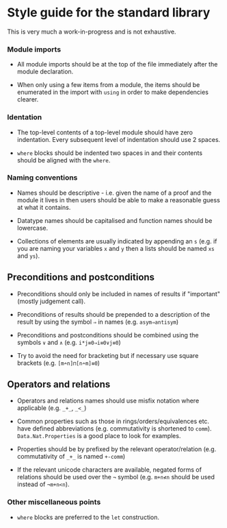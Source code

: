 Style guide for the standard library
====================================

This is very much a work-in-progress and is not exhaustive.

### Module imports

* All module imports should be at the top of the file immediately after the module declaration.

* When only using a few items from a module, the items should be enumerated in the import with `using`
  in order to make dependencies clearer.

### Identation

* The top-level contents of a top-level module should have zero indentation. Every subsequent
  level of indentation should use 2 spaces.

* `where` blocks should be indented two spaces in and their contents should be aligned with the `where`.

### Naming conventions

* Names should be descriptive - i.e. given the name of a proof and the module it lives in
  then users should be able to make a reasonable guess at what it contains.

* Datatype names should be capitalised and function names should be lowercase.

* Collections of elements are usually indicated by appending an `s` (e.g. if you are naming your
  variables `x` and `y` then a lists should be named `xs` and `ys`).

## Preconditions and postconditions

* Preconditions should only be included in names of results if "important" (mostly judgement call).

* Preconditions of results should be prepended to a description of the result by using the
  symbol `⇒` in names (e.g. `asym⇒antisym`)

* Preconditions and postconditions should be combined using the symbols `∨` and `∧` (e.g. `i*j≡0⇒i≡0∨j≡0`)

* Try to avoid the need for bracketing but if necessary use square brackets (e.g. `[m∸n]⊓[n∸m]≡0`)

## Operators and relations

* Operators and relations names should use misfix notation where applicable (e.g. `_+_`, `_<_`)

* Common properties such as those in rings/orders/equivalences etc. have defined abbreviations
  (e.g. commutativity is shortened to `comm`). `Data.Nat.Properties` is a good place to look for examples.

* Properties should be by prefixed by the relevant operator/relation (e.g. commutativity of `_+_` is named `+-comm`)

* If the relevant unicode characters are available, negated forms of relations should be used over
  the `¬` symbol (e.g. `m+n≮n` should be used instead of `¬m+n<n`).

### Other miscellaneous points

* `where` blocks are preferred to the `let` construction.

